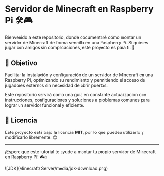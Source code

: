 # Servidor de Minecraft en Raspberry Pi 🛠️🎮

Bienvenido a este repositorio, donde documentaré cómo montar un servidor de Minecraft de forma sencilla en una Raspberry Pi. Si quieres jugar con amigos sin complicaciones, este proyecto es para ti. 🚀

## 📌 Objetivo
Facilitar la instalación y configuración de un servidor de Minecraft en una Raspberry Pi, optimizando su rendimiento y permitiendo el acceso de jugadores externos sin necesidad de abrir puertos.

Este repositorio servirá como una guía en constante actualización con instrucciones, configuraciones y soluciones a problemas comunes para lograr un servidor funcional y eficiente.

## 📜 Licencia
Este proyecto está bajo la licencia **MIT**, por lo que puedes utilizarlo y modificarlo libremente. 😊

---

¡Espero que este tutorial te ayude a montar tu propio servidor de Minecraft en Raspberry Pi! 🎮🔥

![JDK](Minecraft\ Server/media/jdk-download.png)



